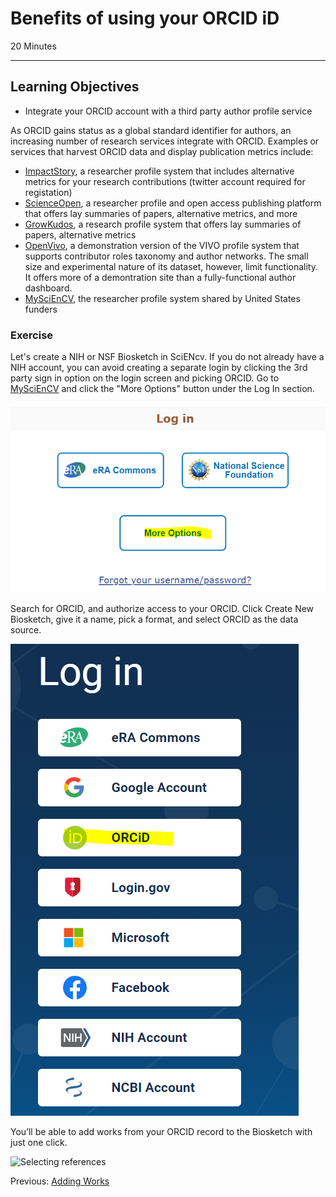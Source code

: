 #  Benefits of using your ORCID iD

20 Minutes

---

## Learning Objectives

* Integrate your ORCID account with a third party author profile service
 

As ORCID gains status as a global standard identifier for authors, an increasing number of research services integrate with ORCID.  Examples or services that harvest ORCID data and display publication metrics include:

* [ImpactStory](https://profiles.impactstory.org/), a researcher profile system that includes alternative metrics for your research contributions (twitter account required for registation)
* [ScienceOpen](https://www.scienceopen.com/), a researcher profile and open access publishing platform that offers lay summaries of papers, alternative metrics, and more
* [GrowKudos](https://www.growkudos.com/), a research profile system that offers lay summaries of papers, alternative metrics
* [OpenVivo](http://openvivo.org/), a demonstration version of the VIVO profile system that supports contributor roles taxonomy and author networks. The small size and experimental nature of its dataset, however, limit functionality. It offers more of a demontration site than a fully-functional author dashboard. 
* [MySciEnCV](https://www.ncbi.nlm.nih.gov/sciencv/), the researcher profile system shared by United States funders
 

### Exercise

Let's create a NIH or NSF Biosketch in SciENcv. If you do not already have a NIH
account, you can avoid creating a separate login by clicking the 3rd party sign
in option on the login screen and picking ORCID. Go to [MySciEnCV](https://www.ncbi.nlm.nih.gov/sciencv/)
and click the "More Options" button under the Log In section.

![3rd party login option](img/3rd_party.png)

Search for ORCID, and authorize access to your ORCID. Click Create New Biosketch, give
it a name, pick a format, and select ORCID as the data source.

![External source selection](img/source.png)

You’ll be able to add works from your ORCID record to the Biosketch with just one click.

![Selecting references](img/pick_ref.png)


Previous: [Adding Works](01-adding-works.html)
